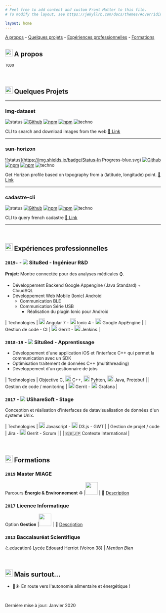 ```yaml
---
# Feel free to add content and custom Front Matter to this file.
# To modify the layout, see https://jekyllrb.com/docs/themes/#overriding-theme-defaults

layout: home
---
```

<style>
  table {
    table-layout: fixed;
  }
</style>

<a href="#about">A propos</a> -
<a href="#projects">Quelques projets</a> -
<a href="#jobs">Expériences professionnelles</a> -
<a href="#education">Formations</a>

## <img id="about" src="https://akveo.github.io/eva-icons/outline/svg/person-outline.svg" height="24"> A propos

`TODO`

<br>

## <img id="projects" src="https://akveo.github.io/eva-icons/outline/svg/github-outline.svg" height="24"> Quelques Projets
___
### img-dataset

![status](https://img.shields.io/badge/Status-Stable-green.svg)
[![Github](https://img.shields.io/badge/Jeremy38100/-img--dataset-lightgrey.svg?logo=github)](https://github.com/Jeremy38100/img-dataset)
[![npm](https://img.shields.io/npm/v/img-dataset)](https://www.npmjs.com/package/img-dataset)
[![npm](https://img.shields.io/npm/dt/img-dataset)](https://www.npmjs.com/package/img-dataset)
![techno](https://img.shields.io/badge/-TypeScript-blue.svg?logo=typescript)

CLI to search and download images from the web
[🔗 Link](https://github.com/Jeremy38100/cadastre-cli)

___
### sun-horizon
![status](https://img.shields.io/badge/Status-In Progress-blue.svg)
[![Github](https://img.shields.io/badge/Jeremy38100/-sun--horizon-lightgrey.svg?logo=github)](https://github.com/Jeremy38100/sun-horizon)
[![npm](https://img.shields.io/npm/v/sun-horizon)](https://www.npmjs.com/package/sun-horizon)
[![npm](https://img.shields.io/npm/dt/sun-horizon)](https://www.npmjs.com/package/sun-horizon)
![techno](https://img.shields.io/badge/-TypeScript-blue.svg?logo=typescript)

Get Horizon profile based on topography from a (latitude, longitude) point.
[🔗 Link](https://github.com/Jeremy38100/sun-horizon)

___
### cadastre-cli

![status](https://img.shields.io/badge/Status-Stable-green.svg)
[![Github](https://img.shields.io/badge/Jeremy38100/-cadastre--cli-lightgrey.svg?logo=github)](https://github.com/Jeremy38100/cadastre-cli)
[![npm](https://img.shields.io/npm/v/cadastre-cli)](https://www.npmjs.com/package/cadastre-cli)
[![npm](https://img.shields.io/npm/dt/cadastre-cli)](https://www.npmjs.com/package/cadastre-cli)
![techno](https://img.shields.io/badge/-JavaScript-grey.svg?logo=javascript)

CLI to query french cadastre
[🔗 Link](https://github.com/Jeremy38100/cadastre-cli)

___

<br>

## <img id="jobs" src="https://akveo.github.io/eva-icons/outline/svg/attach-outline.svg" height="24"> Expériences professionnelles

### `2019-` - <img src="https://www.google.com/s2/favicons?domain=www.situ8ed.com"> Situ8ed - Ingénieur R&D

**Projet:**  Montre connectée pour des analyses médicales ⌚️.

 - Développement Backend Google Appengine (Java Standard) + CloudSQL
 - Développement Web Mobile (Ionic) Android
   - Communication BLE
   - Communication Série USB
     - Réalisation du plugin Ionic pour Android


| Technologies |  <img height="19" src="{{site.logo-angular}}"> Angular 7 -  <img height="19" src="{{site.logo-ionic}}"> Ionic 4 -  <img height="19" src="{{site.logo-appengine}}"> Google AppEngine |
| Gestion de code - CI | <img height="19" src="{{site.logo-gerrit}}"> Gerrit - <img height="19" src="{{site.logo-jenkins}}"> Jenkins |

### `2018-19` - <img src="https://www.google.com/s2/favicons?domain=www.situ8ed.com"> Situ8ed - Apprentissage

 - Développement d'une application iOS et l'interface C++ qui permet la communication avec un SDK
 - Optimisation traitement de données C++ (multithreading)
 - Développement d'un gestionnaire de jobs

| Technologies | Objective C, <img height="19" src="{{site.logo-cpp}}"> C++, <img height="19" src="{{site.logo-python}}"> Pyhton, <img height="19" src="{{site.logo-java}}"> Java, Protobuf |
| Gestion de code / monitoring | <img height="19" src="{{site.logo-gerrit}}"> Gerrit - <img height="19" src="{{site.logo-grafana}}"> Grafana |

### `2017` - <img src="https://www.google.com/s2/favicons?domain=www.usharesoft.com"> UShareSoft - Stage

Conception et réalisation d'interfaces de datavisualisation de données d'un systeme Unix.

| Technologies | <img height="19" src="{{site.logo-js}}"> Javascript - <img height="19" src="{{site.logo-d3}}"> D3.js - GWT |
| Gestion de projet / code | Jira - <img height="19" src="{{site.logo-gerrit}}"> Gerrit - Scrum |
| | 🇬🇧🇯🇵 Contexte International |

<br>

## <img id="education" src="https://akveo.github.io/eva-icons/outline/svg/award-outline.svg" height="24"> Formations

### `2019` Master MIAGE

Parcours **Énergie & Environnement** ♻️ |<img src="{{site.logo-uga}}" height="40"> | 🔗 [Description](http://formations.univ-grenoble-alpes.fr/fr/catalogue/master-XB/sciences-technologies-sante-STS/master-methodes-informatiques-appliquees-a-la-gestion-des-entreprises-miage-program-master-miage.html)

### `2017` Licence Informatique

Option **Gestion** |<img src="{{site.logo-uga}}" height="40"> | 🔗 [Description](https://im2ag.univ-grenoble-alpes.fr/parcours-miage/licence-informatique-parcours-miage-111024.kjsp)


### `2013` Baccalauréat Scientifique

{:.education}
Lycée Edouard Herriot (Voiron 38) | _Mention Bien_

<br>

## <img id="finaly" src="https://akveo.github.io/eva-icons/outline/svg/heart-outline.svg" height="24"> Mais surtout...

- 🥕☀️ En route vers l'autonomie alimentaire et énergétique !

<br>

Dernière mise à jour: Janvier 2020